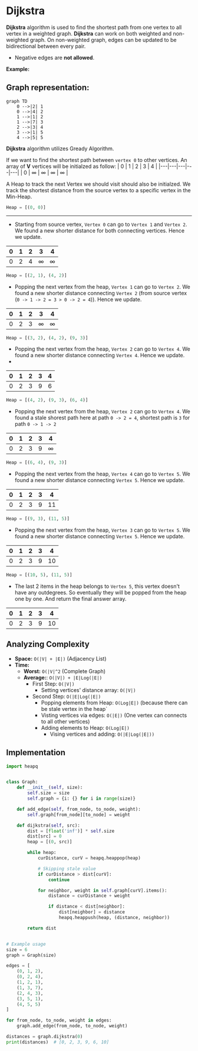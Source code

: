 # Dijkstra
**Dijkstra** algorithm is used to find the shortest path from one vertex to all vertex in a weighted graph. **Dijkstra** can work on both weighted and non-weighted graph. On non-weighted graph, edges can be updated to be bidirectional between every pair.
- Negative edges are **not allowed**.

**Example:**

## Graph representation:
```mermaid
graph TD
    0 -->|2| 1
    0 -->|4| 2
    1 -->|1| 2
    1 -->|7| 3
    2 -->|3| 4
    3 -->|1| 5
    4 -->|5| 5
```

**Dijkstra** algorithm utilizes Gready Algorithm.

If we want to find the shortest path between `vertex 0` to other vertices. An array of **V** vertices will be initialzed as follow:
| 0 | 1 | 2 | 3 | 4 |
|---|---|---|---|---|
| 0 | ∞ | ∞ | ∞ | ∞ | 

A Heap to track the next Vertex we should visit should also be initialzed. We track the shortest distance from the source vertex to a specific vertex in the Min-Heap. 
```python
Heap = [(0, 0)]
```
---

- Starting from source vertex, `Vertex 0` can go to `Vertex 1` and `Vertex 2`. We found a new shorter distance for both connecting vertices. Hence we update.

| 0 | 1 | 2 | 3 | 4 |
|---|---|---|---|---|
| 0 | 2 | 4 | ∞ | ∞ | 

```python
Heap = [(2, 1), (4, 2)]
```

- Popping the next vertex from the heap, `Vertex 1` can go to `Vertex 2`. We found a new shorter distance connecting `Vertex 2` (from source vertex (`0 -> 1 -> 2 = 3 > 0 -> 2 = 4`)). Hence we update.

| 0 | 1 | 2 | 3 | 4 |
|---|---|---|---|---|
| 0 | 2 | 3 | ∞ | ∞ | 

```python
Heap = [(3, 2), (4, 2), (9, 3)]
```

- Popping the next vertex from the heap, `Vertex 2` can go to `Vertex 4`. We found a new shorter distance connecting `Vertex 4`. Hence we update.
- 
| 0 | 1 | 2 | 3 | 4 |
|---|---|---|---|---|
| 0 | 2 | 3 | 9 | 6 | 

```python
Heap = [(4, 2), (9, 3), (6, 4)]
```

- Popping the next vertex from the heap, `Vertex 2` can go to `Vertex 4`. We found a stale shorest path here at path `0 -> 2 = 4`, shortest path is `3` for path `0 -> 1 -> 2`

| 0 | 1 | 2 | 3 | 4 |
|---|---|---|---|---|
| 0 | 2 | 3 | 9 | ∞ | 

```python
Heap = [(6, 4), (9, 3)]
```

- Popping the next vertex from the heap, `Vertex 4` can go to `Vertex 5`. We found a new shorter distance connecting `Vertex 5`. Hence we update.

| 0 | 1 | 2 | 3 | 4 |
|---|---|---|---|---|
| 0 | 2 | 3 | 9 | 11 | 

```python
Heap = [(9, 3), (11, 5)]
```

- Popping the next vertex from the heap, `Vertex 3` can go to `Vertex 5`. We found a new shorter distance connecting `Vertex 5`. Hence we update.

| 0 | 1 | 2 | 3 | 4 |
|---|---|---|---|---|
| 0 | 2 | 3 | 9 | 10 | 

```python
Heap = [(10, 5), (11, 5)]
```

- The last 2 items in the heap belongs to `Vertex 5`, this vertex doesn't have any outdegrees. So eventually they will be popped from the heap one by one. And return the final answer array.

| 0 | 1 | 2 | 3 | 4 |
|---|---|---|---|---|
| 0 | 2 | 3 | 9 | 10 | 

## Analyzing Complexity
- **Space:** `O(|V| + |E|)` (Adjacency List)
- **Time:**
    - **Worst:** `O(|V|^2` (Complete Graph)
    - **Average:**: `O(|V|) + |E|Log(|E|)`
        - First Step: `O(|V|)`
            - Setting vertices' distance array: `O(|V|)`
        - Second Step: `O(|E|Log(|E|)`
            - Popping elements from Heap: `O(Log|E|)` (because there can be stale vertex in the heap`
            - Visting vertices via edges: `O(|E|)` (One vertex can connects to all other vertices)
            - Adding elements to Heap: `O(Log|E|)`
              - Vising vertices and adding:  `O(|E|Log(|E|))`

## Implementation
```python
import heapq


class Graph:
    def __init__(self, size):
        self.size = size
        self.graph = {i: {} for i in range(size)}

    def add_edge(self, from_node, to_node, weight):
        self.graph[from_node][to_node] = weight

    def dijkstra(self, src):
        dist = [float('inf')] * self.size
        dist[src] = 0
        heap = [(0, src)]

        while heap:
            curDistance, curV = heapq.heappop(heap)

            # Skipping stale value
            if curDistance > dist[curV]:
                continue

            for neighbor, weight in self.graph[curV].items():
                distance = curDistance + weight

                if distance < dist[neighbor]:
                    dist[neighbor] = distance
                    heapq.heappush(heap, (distance, neighbor))

        return dist


# Example usage
size = 6
graph = Graph(size)

edges = [
    (0, 1, 2),
    (0, 2, 4),
    (1, 2, 1),
    (1, 3, 7),
    (2, 4, 3),
    (3, 5, 1),
    (4, 5, 5)
]

for from_node, to_node, weight in edges:
    graph.add_edge(from_node, to_node, weight)

distances = graph.dijkstra(0)
print(distances)  # [0, 2, 3, 9, 6, 10]
```
